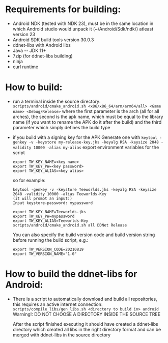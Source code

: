Requirements for building:
==========================
-	Android NDK (tested with NDK 23), must be in the same location in which Android studio would unpack it (~/Android/Sdk/ndk/)
	atleast version 23
-	Android SDK build tools
	version 30.0.3
-	ddnet-libs with Android libs
-	Java -- JDK 11+
-	7zip (for ddnet-libs building)
-	ninja
-	curl runtime

How to build:
=============
-	run a terminal inside the source directory:
	`scripts/android/cmake_android.sh <x86/x86_64/arm/arm64/all> <Game name> <Debug/Release>`
	where the first parameter is the arch (all for all arches), the second is the apk name, which must be equal to the library name (if you want to rename the APK do it after the build)
	and the third parameter which simply defines the build type
	
-	if you build with a signing key for the APK
	Generate one with
	`keytool -genkey -v -keystore my-release-key.jks -keyalg RSA -keysize 2048 -validity 10000 -alias my-alias`
	export environment variables for the script
	```
	export TW_KEY_NAME=<key name>
	export TW_KEY_PW=<key password>
	export TW_KEY_ALIAS=<key alias>
	```
	so for example:
	```
	keytool -genkey -v -keystore Teeworlds.jks -keyalg RSA -keysize 2048 -validity 10000 -alias Teeworlds-Key
	(it will prompt an input:)
	Input keystore-password: mypassword
	
	export TW_KEY_NAME=Teeworlds.jks
	export TW_KEY_PW=mypassword
	export TW_KEY_ALIAS=Teeworlds-Key
	scripts/android/cmake_android.sh all DDNet Release
	```

	You can also specify the build version code and build version string before running the build script, e.g.:
	```
	export TW_VERSION_CODE=20210819
	export TW_VERSION_NAME="1.0"
	```

How to build the ddnet-libs for Android:
========================================
-	There is a script to automatically download and build all repositories, this requires an active internet connection:
	`scripts/compile_libs/gen_libs.sh <directory to build in> android`
	Warning!: DO NOT CHOOSE A DIRECTORY INSIDE THE SOURCE TREE
	
	After the script finished executing it should have created a ddnet-libs directory which created all libs in the right directory format and can be merged with ddnet-libs in the source directory
